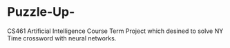 # Puzzle-Up-
CS461 Artificial Intelligence Course Term Project which desined to solve NY Time crossword with neural networks.
